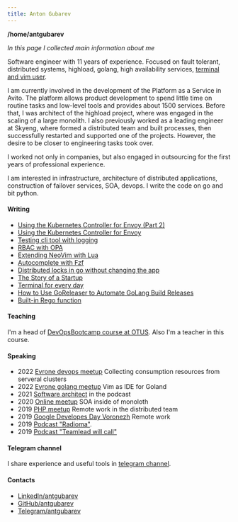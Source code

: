 ```yaml
---
title: Anton Gubarev 
---
```

**/home/antgubarev**

*In this page I collected main information about me*

Software engineer with 11 years of experience. Focused on fault tolerant, distributed systems, highload, golang, high availability services, 
[terminal and vim user](https://github.com/antgubarev/dotfiles).

I am currently involved in the development of the Platform as a Service in Avito. The platform allows product development to spend little time on routine tasks and low-level tools and provides about 1500 services.
Before that, I was architect of the highload project, where was engaged in the scaling of a large monolith. I also previously worked as a leading engineer at Skyeng, where formed a distributed team and built processes, then successfully restarted and supported one of the projects. However, the desire to be closer to engineering tasks took over. 

I worked not only in companies, but also engaged in outsourcing for the first years of professional experience. 

I am interested in infrastructure, architecture of distributed applications, construction of failover services, SOA, devops. I write the code on go and bit python.

#### Writing
- [Using the Kubernetes Controller for Envoy (Part 2)](https://hackernoon.com/using-the-kubernetes-controller-for-envoy-part-2)
- [Using the Kubernetes Controller for Envoy](https://hackernoon.com/using-the-kubernetes-controller-for-envoy)
- [Testing cli tool with logging](https://dev.to/antgubarev/testing-cli-tool-with-logging-4h7)
- [RBAC with OPA](https://dev.to/antgubarev/rbac-with-opa-3i4h)
- [Extending NeoVim with Lua](https://dev.to/antgubarev/extending-neovim-with-lua-30gh)
- [Autocomplete with Fzf](https://dev.to/antgubarev/autocomplete-with-fzf-28eb)
- [Distributed locks in go without changing the app](https://dev.to/antgubarev/distributed-locks-in-go-without-fix-the-app-4aj8)
- [The Story of a Startup](https://dev.to/antgubarev/the-story-of-a-startup-306d)
- [Terminal for every day](https://dev.to/antgubarev/console-for-every-day-41eg)
- [How to Use GoReleaser to Automate GoLang Build Releases](https://hackernoon.com/how-to-use-goreleaser-to-automate-golang-build-releases)
- [Built-in Rego function](https://hackernoon.com/custom-rego-function-by-example) 

#### Teaching
I'm a head of [DevOpsBootcamp course at OTUS](https://otus.ru/lessons/devops_bootcamp/). Also I'm a teacher in this course.

#### Speaking
- 2022 [Evrone devops meetup](https://www.youtube.com/watch?v=uBTVDmHO5BQ) Collecting consumption resources from serveral clusters
- 2022 [Evrone golang meetup](https://www.youtube.com/watch?v=DbUNTGX7n94&t=9s) Vim as IDE for Goland
- 2021 [Software architect](https://vk.com/podcast-194136186_456239029) in the podcast
- 2020 [Online meetup](https://www.youtube.com/watch?v=ZYMEb_30kuo&t=548s) SOA inside of monoloth 
- 2019 [PHP meetup](https://www.youtube.com/watch?v=wfkLPF0pJmQ&t=6775s) Remote work in the distributed team
- 2019 [Google Developes Day Voronezh](https://www.youtube.com/watch?v=pE-vh2slY_c) Remote work
- 2019 [Podcast "Radioma"](http://radioma.org/radioma-se-7.html). 
- 2019 [Podcast "Teamlead will call"](https://www.youtube.com/watch?v=N3SdSJECc1A) 

#### Telegram channel
I share experience and useful tools in [telegram channel](https://t.me/devlead).

#### Contacts
- [LinkedIn/antgubarev](https://www.linkedin.com/in/antgubarev/)
- [GitHub/antgubarev](https://github.com/antgubarev)
- [Telegram/antgubarev](https://t.me/antgubarev)
